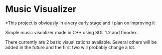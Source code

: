 Music Visualizer
================

*This project is obviously in a very early stage and I plan on improving it

Simple music visualizer made in C++ using SDL 1.2 and fmodex.

There currently are 2 basic visualizations available. Several others will be added in the future and the first two will probably change a lot.
